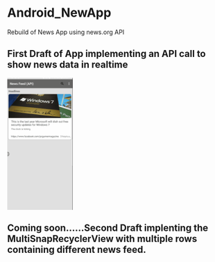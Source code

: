 # Android_NewApp
Rebuild of News App using news.org API

<h2>First Draft of App implementing an API call to show news data in realtime</h2>
<img src="https://github.com/heaslis3-dcu/Android_NewApp/blob/master/arts/FirstDraftApp.gif" align="middle" width="30%">


<h2>Coming soon......Second Draft implenting the MultiSnapRecyclerView with multiple rows containing different news feed.</h2>
